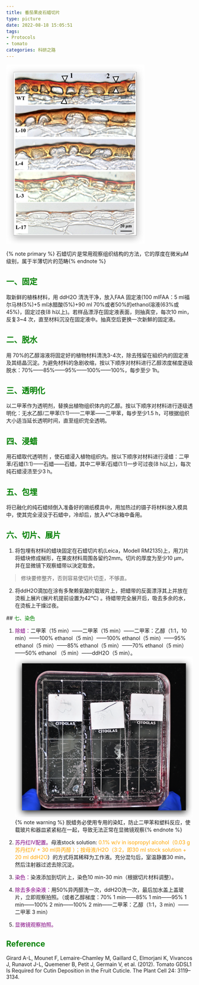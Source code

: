 ```yaml
---
title: 番茄果皮石蜡切片
type: picture
date: 2022-08-18 15:05:51
tags: 
- Protocols
- tomato
categories: 科研之路
---
```


<meta name="referrer" content="no-referrer" />

![2022-08-18-BWKvDe](https://raw.githubusercontent.com/Lxmic/Picture-bed/master/uPic/2022-08-18-BWKvDe.png)

{% note primary %} 石蜡切片是常用观察组织结构的方法，它的厚度在微米µM级别，属于半薄切片的范畴{% endnote %}

<!--more-->

## <font color=green>一、固定</font>

取新鲜的植株材料，用 ddH2O 清洗干净，放入FAA 固定液(100 mlFAA：5 ml福尔马林(5%)+5 ml冰醋酸(5%)+90 ml 70%或者50%的ethanol溶液(63%或45%)，固定过夜(8 h以上)。若样品漂浮在固定液表面，则抽真空，每次10 min，反复3~4 次，直至材料沉没在固定液中。抽真空后更换一次新鮮的固定液。

## <font color=green>二、脱水</font>

用 70%的乙醇溶液将固定好的植物材料清洗3-4次，除去残留在組织内的固定液及其结晶沉淀。为避免材料的急剧收缩，按以下顺序对材料进行乙醇浓度梯度逐级脱水：70%——85%——95%——100%——100%，每步至少 1h。

## <font color=green>三、透明化</font>

以二甲苯作为透明剂，替换出植物组织体内的乙醇。按以下顺序对材料进行逐级透明化：无水乙醇/二甲苯(1:1)——二甲苯——二甲苯，每步至少1.5 h，可根据组织大小适当延长透明时间，直至组织完全透明。

## <font color=green>四、浸蜡</font>

用石蜡取代透明剂 ，使石蜡浸入植物组织内。按以下顺序对材料进行浸蜡：二甲苯/石蜡(1:1)——石蜡——石蜡，其中二甲苯/石蜡(1:1)一步可过夜(8 h以上)，每次纯石蜡浸渍至少3 h。

## <font color=green>五、包埋</font>

将已融化的纯石蜡倾倒入准备好的锡纸模具中，用加热过的镊子将材料放入模具中，使其完全浸没于石蜡中，冷却后，放入4°C冰箱中备用。

## <font color=green>六、切片、展片</font>

1. 将包埋有材料的蜡块固定在石蜡切片机(Leica，Modell RM2135)上，用刀片将蜡块修成梯形，在果皮材料周围各留约2mm。切片的厚度为至少10 µm， 并在显微镜下观察蜡带以決定取舍。

> 修块要修整齐，否则容易使切片切歪，不够直。
2. 将ddH2O滴加在涂有多聚赖氨酸的载玻片上，把蜡带的反面漂浮其上并放在烫板上展片(展片机提前设置为42°C) 。待蜡带完全展开后，吸去多余的水，在烫板上干燥过夜。

##<font color=green> 七、染色</font>

1. <font color=purple>除蜡：</font>二甲苯（15 min）——二甲苯（15 min）——二甲苯：乙醇（1:1，10 min）——100% ethanol（5 min）——100% ethanol（5 min）——95% ethanol（5 min）——85% ethanol（5 min）——70% ethanol（5 min）——50% ethanol （5 min）——ddH2O（5 min）。
![2022-08-18-NFZ3NQ](https://raw.githubusercontent.com/Lxmic/Picture-bed/master/uPic/2022-08-18-NFZ3NQ.png)
{% note  warning %} 脱蜡务必使用专用的染缸，防止二甲苯和塑料反应，使载玻片和器皿紧紧粘在一起，导致无法正常在显微镜观察{% endnote %}

2. <font color=purple>苏丹红IV配置。</font>母液stock solution: <font color=orange>0.1% w/v in isopropyl alcohol（0.03 g苏丹红IV + 30 ml异丙醇 ）；按母液/H2O（3:2，即30 ml stock solution + 20 ml ddH2O</font>）的方式将其稀释为工作液。充分混匀后，室温静置30 min，然后注射器过滤去除沉淀。
3. <font color=purple>染色：</font>染液添加到切片上，染色10 min-30 min（根据切片材料调整）。
4. <font color=purple>除去多余染液：</font>用50%异丙醇洗一次，ddH2O洗一次，最后加水盖上盖玻片，立即观察拍照。（或者乙醇梯度：70% 1 min——85% 1 min——95% 1 min——100% 2 min——100% 2 min——二甲苯：乙醇（1:1，3 min）——二甲苯 3 min）
5. <font color=purple>显微镜观察拍照。</font>

## <font color=green>Reference</font>
Girard A-L, Mounet F, Lemaire-Chamley M, Gaillard C, Elmorjani K, Vivancos J, Runavot J-L, Quemener B, Petit J, Germain V, et al. (2012). Tomato GDSL1 Is Required for Cutin Deposition in the Fruit Cuticle. The Plant Cell 24: 3119–3134.
